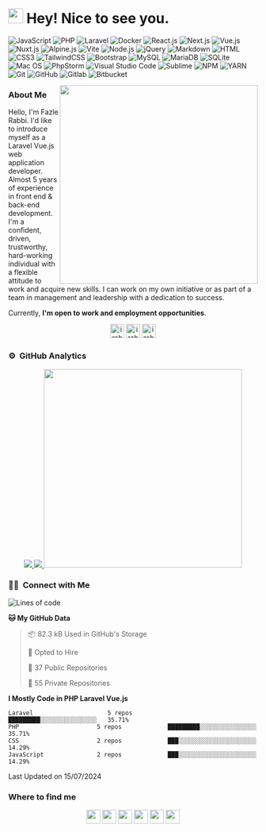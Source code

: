 <h1><img src="https://emojis.slackmojis.com/emojis/images/1531849430/4246/blob-sunglasses.gif?1531849430" width="30"/> Hey! Nice to see you.</h1>

![JavaScript](https://img.shields.io/badge/JavaScript-F7DF1E?style=flat-square&logo=javascript&logoColor=black)
![PHP](https://img.shields.io/badge/PHP-777BB4?style=flat-square&logo=php&logoColor=white)
![Laravel](https://img.shields.io/badge/Laravel-FF2D20?style=flat-square&logo=laravel&logoColor=white)
![Docker](https://img.shields.io/badge/Docker-0CC1F3?style=flat-square&logo=docker&logoColor=white)
![React.js](https://img.shields.io/badge/React.js-0081CB?style=flat-square&logo=react&logoColor=61DAFB)
![Next.js](https://img.shields.io/badge/next.js-000000?style=for-the-badge&logo=nextdotjs&logoColor=white)
![Vue.js](https://img.shields.io/badge/Vue.js-35495E?style=flat-square&logo=vue.js&logoColor=4FC08D)
![Nuxt.js](https://img.shields.io/badge/-Nuxt-333333?style=flat&logo=nuxt.js)
![Alpine.js](https://img.shields.io/badge/Alpine.js-663399?style=flat-square&logo=alpine.js&logoColor=white)
![Vite](https://img.shields.io/badge/Vite-593D88?style=flat-square&logo=vite&logoColor=white)
![Node.js](https://img.shields.io/badge/Node.js-43853D?style=flat-square&logo=node.js&logoColor=white)
![jQuery](https://img.shields.io/badge/jQuery-0769AD?style=flat-square&logo=jquery&logoColor=white)
![Markdown](https://img.shields.io/badge/Markdown-000000?style=flat-square&logo=markdown&logoColor=white)
![HTML](https://img.shields.io/badge/HTML5-E34F26?style=flat-square&logo=html5&logoColor=white)
![CSS3](https://img.shields.io/badge/CSS3-1572B6?style=flat-square&logo=css3&logoColor=white)
![TailwindCSS](https://img.shields.io/badge/Tailwind_CSS-38B2AC?style=flat-square&logo=tailwind-css&logoColor=white)
![Bootstrap](https://img.shields.io/badge/Bootstrap-563D7C?style=flat-square&logo=bootstrap&logoColor=white)
![MySQL](https://img.shields.io/badge/MySQL-005C84?style=flat-square&logo=mysql&logoColor=white)
![MariaDB](https://img.shields.io/badge/MariaDB-003545?style=flat-square&logo=mariadb&logoColor=white)
![SQLite](https://img.shields.io/badge/SQLite-07405E?style=flat-square&logo=sqlite&logoColor=white)
![Mac OS](https://img.shields.io/badge/macOS-000000?style=flat-square&logo=apple&logoColor=white)
![PhpStorm](https://img.shields.io/badge/-PhpStorm-333333?style=flat&logo=PhpStorm&logoColor=007ACC)
![Visual Studio Code](https://img.shields.io/badge/-Visual%20Studio%20Code-333333?style=flat&logo=visual-studio-code&logoColor=007ACC)
![Sublime](https://img.shields.io/badge/-Sublime-333333?style=flat&logo=sublime-text&logoColor=ff9800)
![NPM](https://img.shields.io/badge/-NPM-333333?style=flat&logo=npm)
![YARN](https://img.shields.io/badge/-YARN-333333?style=flat&logo=yarn)
![Git](https://img.shields.io/badge/-Git-333333?style=flat&logo=git)
![GitHub](https://img.shields.io/badge/-GitHub-333333?style=flat&logo=github)
![Gitlab](https://img.shields.io/badge/-GitHub-333333?style=flat&logo=gitlab)
![Bitbucket](https://img.shields.io/badge/-Bitbucket-333333?style=flat&logo=bitbucket)

<!--
**irabbi360/irabbi360** is a ✨ _special_ ✨ repository because its `README.md` (this file) appears on your GitHub profile.
-->
<a target="_blank" href="https://youtube.com/c/CodingXpress/"><img width="400" align="right" src="https://user-images.githubusercontent.com/35403788/148543052-2b447026-e650-453d-8ebc-f87d82286ad2.png"></a>

### About Me

Hello, I'm Fazle Rabbi. I'd like to introduce myself as a Laravel Vue.js web application developer. Almost 5 years of experience in front end & back-end development. I'm a confident, driven, trustworthy, hard-working individual with a flexible attitude to work and acquire new skills. I can work on my own initiative or as part of a team in management and leadership with a dedication to success.

Currently, **I'm open to work and employment opportunities**.

<p align="center">
    <img src="https://komarev.com/ghpvc/?username=irabbi360&label=Views&color=brightgreen&style=flat" alt="irabbi360" height="28"" alt="" />
    <img src="https://img.shields.io/github/followers/irabbi360?label=Followers&style=flat&color=black&style=flat&logo=github" alt="irabbi360" height="28"" alt="" />
    <img src="https://img.shields.io/github/stars/irabbi360?label=Starts&style=social&color=yellow&style=flat&logo=github" alt="irabbi360" height="28"" alt="" />
</p>

### ⚙️ &nbsp;GitHub Analytics

<p align="center">
    <a href="https://github.com/irabbi360">
    <img src="https://github-readme-stats.vercel.app/api?username=irabbi360&count_private=true&amp;show_icons=true&amp;theme=vue&amp;include_all_commits=true" />
    <img src="https://github-readme-stats.vercel.app/api/top-langs/?username=irabbi360&count_private=true&amp;show_icons=true&amp;theme=vue" />
     <img src = "https://github-readme-streak-stats.herokuapp.com?user=irabbi360&hide_border=true&amp;theme=vue" width=400>
    </a>
</p>

### 🤝🏻 &nbsp;Connect with Me

<!--START_SECTION:waka-->

![Lines of code](https://img.shields.io/badge/From%20Hello%20World%20I%27ve%20Written-1.1%20million%20lines%20of%20code-blue)

**🐱 My GitHub Data** 
> 📦 82.3 kB Used in GitHub's Storage 
 > 
> 💼 Opted to Hire
 > 
> 📜 37 Public Repositories 
 > 
> 🔑 55 Private Repositories  


**I Mostly Code in PHP Laravel Vue.js** 

```text
Laravel                     5 repos             █████████░░░░░░░░░░░░░░░░   35.71% 
PHP                      5 repos             █████████░░░░░░░░░░░░░░░░   35.71% 
CSS                      2 repos             ███░░░░░░░░░░░░░░░░░░░░░░   14.29% 
JavaScript               2 repos             ███░░░░░░░░░░░░░░░░░░░░░░   14.29%

```

<!--
**Timeline**

![Chart not found](https://raw.githubusercontent.com/irabbi360/irabbi360/master/charts/bar_graph.png) 
-->

 Last Updated on 15/07/2024
<!--END_SECTION:waka-->
### Where to find me
<p align="center">
<a href="mailto:fazrabbi010@gmail.com?subject=Hello Dear Fazle Rabbi! I am sending this message from your Github Profile. I need to talk to you!" target="_blank"><img src="https://img.shields.io/badge/-Mail Me-333333?style=flat-square&logo=Gmail&logoColor=red&link=mailto:fazrabbi010@gmail.com" height="28"/></a>
<a href="https://codecanyon.net/user/devstarit" target="_blank"><img src="https://img.shields.io/badge/-Envato-0077B5?style=flat-square&logo=envato&logoColor=white" height="28"/></a>
<a href="https://youtube.com/c/CodingXpress" target="_blank"><img src="https://img.shields.io/badge/-@youtube-1877F2?style=flat-square&logo=youtube&logoColor=white" height="28"/></a>
<a href="https://linkedin.com/in/frabbiofficial" target="_blank"><img src="https://img.shields.io/badge/-Fazle Rabbi-0077B5?style=flat-square&logo=Linkedin&logoColor=white" height="28"/></a>
<a href="http://frabbibd.blogspot.com" target="_blank"><img src="https://img.shields.io/badge/-Fazle Rabbi-0077B5?style=flat-square&logo=blogger&logoColor=white" height="28"/></a>
<a href="https://facebook.com/frabbiofficial" target="_blank"><img src="https://img.shields.io/badge/-Fazle Rabbi-1877F2?style=flat-square&logo=facebook&logoColor=white" height="28"/></a>
</p>
